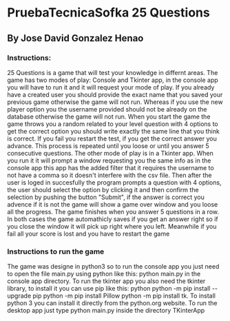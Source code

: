 # PruebaTecnicaSofka 25 Questions
<h2>By Jose David Gonzalez Henao</h2>
<h3>Instructions:</h3>
<p>25 Questions is a game that will test your knowledge in differnt areas. The game has two modes of play:
Console and Tkinter app, in the console app you will have to run it and it will request your mode of play. If you 
already have a created user you should provide the exact name that you saved your previous game otherwise the game will
not run. Whereas if you use the new player option you the username provided should not be already on the database otherwise
the game will not run. When you start the game the game throws you a random related to your level question with 4 options to get
the correct option you should write exactly the same line that you think is correct. If you fail you restart the test,
if you get the correct answer you advance. This process is repeated until you loose or until you answer 5 consecutive questions.
The other mode of play is in a Tkinter app. When you run it it will prompt a window requesting you the same info as in the console app
this app has the added filter that it requires the username to not have a comma so it doesn't interfere with the csv file. Then after
the user is loged in succesfully the program prompts a question with 4 options, the user should select the option by clicking it and then confirm
the selection by pushing the button "Submit", if the answer is correct you advence if it is not the game will show a game over
window and you loose all the progress. The game finishes when you answer 5 questions in a row. In both cases the game automathicly saves
if you get an answer right so if you close the window it will pick up right where you left. Meanwhile if you fail all your score is lost and
you have to restart the game<br></p>

<h3>Instructions to run the game</h3>
<p>The game was designe in python3 so to run the console app you just need to open the file main.py using python like this: python main.py
in the console app directory.
To run the tkinter app you also need the tkinter library, to install it you can use pip like this:
python python -m pip install --upgrade pip python -m pip install Pillow python -m pip install tk. To install python 3 you can install it directly from the python.org website.
To run the desktop app just type python main.py inside the directory TKinterApp

